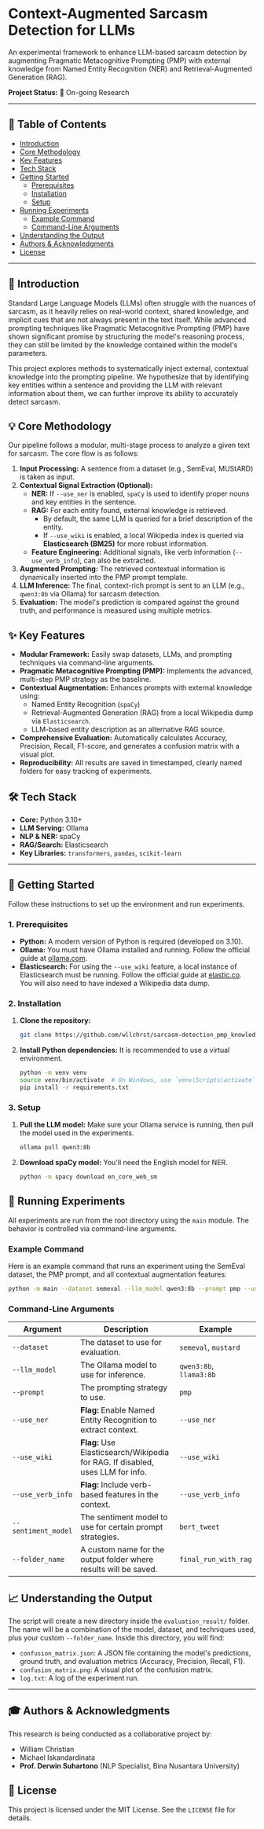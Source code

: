 # Context-Augmented Sarcasm Detection for LLMs

An experimental framework to enhance LLM-based sarcasm detection by augmenting Pragmatic Metacognitive Prompting (PMP) with external knowledge from Named Entity Recognition (NER) and Retrieval-Augmented Generation (RAG).

**Project Status:** 🚧 On-going Research

---

## 📑 Table of Contents

- [Introduction](#-introduction)
- [Core Methodology](#-core-methodology)
- [Key Features](#-key-features)
- [Tech Stack](#-tech-stack)
- [Getting Started](#-getting-started)
  - [Prerequisites](#1-prerequisites)
  - [Installation](#2-installation)
  - [Setup](#3-setup)
- [Running Experiments](#-running-experiments)
  - [Example Command](#example-command)
  - [Command-Line Arguments](#command-line-arguments)
- [Understanding the Output](#-understanding-the-output)
- [Authors & Acknowledgments](#-authors--acknowledgments)
- [License](#-license)

---

## 📖 Introduction

Standard Large Language Models (LLMs) often struggle with the nuances of sarcasm, as it heavily relies on real-world context, shared knowledge, and implicit cues that are not always present in the text itself. While advanced prompting techniques like Pragmatic Metacognitive Prompting (PMP) have shown significant promise by structuring the model's reasoning process, they can still be limited by the knowledge contained within the model's parameters.

This project explores methods to systematically inject external, contextual knowledge into the prompting pipeline. We hypothesize that by identifying key entities within a sentence and providing the LLM with relevant information about them, we can further improve its ability to accurately detect sarcasm.

## 💡 Core Methodology

Our pipeline follows a modular, multi-stage process to analyze a given text for sarcasm. The core flow is as follows:

1.  **Input Processing:** A sentence from a dataset (e.g., SemEval, MUStARD) is taken as input.
2.  **Contextual Signal Extraction (Optional):**
    * **NER:** If `--use_ner` is enabled, `spaCy` is used to identify proper nouns and key entities in the sentence.
    * **RAG:** For each entity found, external knowledge is retrieved.
        * By default, the same LLM is queried for a brief description of the entity.
        * If `--use_wiki` is enabled, a local Wikipedia index is queried via **Elasticsearch (BM25)** for more robust information.
    * **Feature Engineering:** Additional signals, like verb information (`--use_verb_info`), can also be extracted.
3.  **Augmented Prompting:** The retrieved contextual information is dynamically inserted into the PMP prompt template.
4.  **LLM Inference:** The final, context-rich prompt is sent to an LLM (e.g., `qwen3:8b` via Ollama) for sarcasm detection.
5.  **Evaluation:** The model's prediction is compared against the ground truth, and performance is measured using multiple metrics.

## ✨ Key Features

* **Modular Framework:** Easily swap datasets, LLMs, and prompting techniques via command-line arguments.
* **Pragmatic Metacognitive Prompting (PMP):** Implements the advanced, multi-step PMP strategy as the baseline.
* **Contextual Augmentation:** Enhances prompts with external knowledge using:
    * Named Entity Recognition (`spaCy`)
    * Retrieval-Augmented Generation (RAG) from a local Wikipedia dump via `Elasticsearch`.
    * LLM-based entity description as an alternative RAG source.
* **Comprehensive Evaluation:** Automatically calculates Accuracy, Precision, Recall, F1-score, and generates a confusion matrix with a visual plot.
* **Reproducibility:** All results are saved in timestamped, clearly named folders for easy tracking of experiments.

## 🛠️ Tech Stack

* **Core:** Python 3.10+
* **LLM Serving:** Ollama
* **NLP & NER:** spaCy
* **RAG/Search:** Elasticsearch
* **Key Libraries:** `transformers`, `pandas`, `scikit-learn`

---

## 🚀 Getting Started

Follow these instructions to set up the environment and run experiments.

### 1. Prerequisites

* **Python:** A modern version of Python is required (developed on 3.10).
* **Ollama:** You must have Ollama installed and running. Follow the official guide at [ollama.com](https://ollama.com/).
* **Elasticsearch:** For using the `--use_wiki` feature, a local instance of Elasticsearch must be running. Follow the official guide at [elastic.co](https://www.elastic.co/guide/en/elasticsearch/reference/current/install-elasticsearch.html). You will also need to have indexed a Wikipedia data dump.

### 2. Installation

1.  **Clone the repository:**
    ```bash
    git clone https://github.com/wllchrst/sarcasm-detection_pmp_knowledge-base.git
    ```

2.  **Install Python dependencies:**
    It is recommended to use a virtual environment.
    ```bash
    python -m venv venv
    source venv/bin/activate  # On Windows, use `venv\Scripts\activate`
    pip install -r requirements.txt
    ```

### 3. Setup

1.  **Pull the LLM model:**
    Make sure your Ollama service is running, then pull the model used in the experiments.
    ```bash
    ollama pull qwen3:8b
    ```

2.  **Download spaCy model:**
    You'll need the English model for NER.
    ```bash
    python -m spacy download en_core_web_sm
    ```

## 🔬 Running Experiments

All experiments are run from the root directory using the `main` module. The behavior is controlled via command-line arguments.

### Example Command

Here is an example command that runs an experiment using the SemEval dataset, the PMP prompt, and all contextual augmentation features:

```bash
python -m main --dataset semeval --llm_model qwen3:8b --prompt pmp --use_ner --use_wiki --use_verb_info --folder_name my_first_experiment
```

### Command-Line Arguments

| Argument            | Description                                                                    | Example                    |
| ------------------- | ------------------------------------------------------------------------------ | -------------------------- |
| `--dataset`         | The dataset to use for evaluation.                                             | `semeval`, `mustard`       |
| `--llm_model`       | The Ollama model to use for inference.                                         | `qwen3:8b`, `llama3:8b`    |
| `--prompt`          | The prompting strategy to use.                                                 | `pmp`                      |
| `--use_ner`         | **Flag:** Enable Named Entity Recognition to extract context.                  | `--use_ner`                |
| `--use_wiki`        | **Flag:** Use Elasticsearch/Wikipedia for RAG. If disabled, uses LLM for info. | `--use_wiki`               |
| `--use_verb_info`   | **Flag:** Include verb-based features in the context.                          | `--use_verb_info`          |
| `--sentiment_model` | The sentiment model to use for certain prompt strategies.                      | `bert_tweet`               |
| `--folder_name`     | A custom name for the output folder where results will be saved.               | `final_run_with_rag`       |

## 📈 Understanding the Output

The script will create a new directory inside the `evaluation_result/` folder. The name will be a combination of the model, dataset, and techniques used, plus your custom `--folder_name`. Inside this directory, you will find:

* `confusion_matrix.json`: A JSON file containing the model's predictions, ground truth, and evaluation metrics (Accuracy, Precision, Recall, F1).
* `confusion_matrix.png`: A visual plot of the confusion matrix.
* `log.txt`: A log of the experiment run.

---

## 🎓 Authors & Acknowledgments

This research is being conducted as a collaborative project by:
* William Christian
* Michael Iskandardinata
* **Prof. Derwin Suhartono** (NLP Specialist, Bina Nusantara University)

## 📄 License

This project is licensed under the MIT License. See the `LICENSE` file for details.
